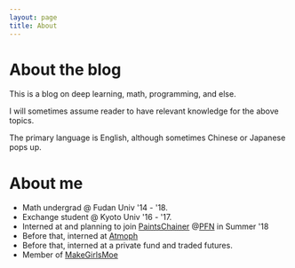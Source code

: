 ```yaml
---
layout: page
title: About
---
```


# About the blog

This is a blog on deep learning, math, programming, and else.

I will sometimes assume reader to have relevant knowledge for the above topics.

The primary language is English, although sometimes Chinese or Japanese pops up.

# About me

- Math undergrad @ Fudan Univ '14 \- '18. 
- Exchange student @ Kyoto Univ '16 \- '17. 
- Interned at and planning to join [PaintsChainer](http://paintschainer.preferred.tech/index_en.html) @[PFN](https://www.preferred-networks.jp/) in Summer '18
- Before that, interned at [Atmoph](https://atmoph.com/en)
- Before that, interned at a private fund and traded futures.
- Member of [MakeGirlsMoe](http://make.girls.moe/)

